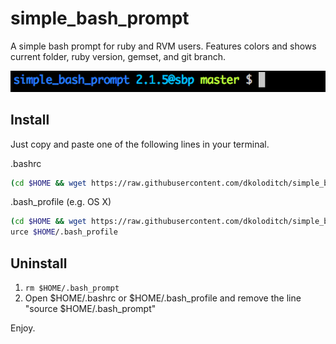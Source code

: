 # simple_bash_prompt

A simple bash prompt for ruby and RVM users. Features colors and shows current folder, ruby version, gemset, and git branch.

![sexy-bash-prompt screenshot][screenshot]

[screenshot]: screenshot.png

## Install
Just copy and paste one of the following lines in your terminal.

.bashrc 
```bash
(cd $HOME && wget https://raw.githubusercontent.com/dkoloditch/simple_bash_prompt/master/.bash_prompt) && (echo "" >> $HOME/.bashrc && echo "source $HOME/.bash_prompt" >> $HOME/.bashrc) && source $HOME/.bashrc
```

.bash_profile (e.g. OS X)
```bash
(cd $HOME && wget https://raw.githubusercontent.com/dkoloditch/simple_bash_prompt/master/.bash_prompt) && (echo "" >> $HOME/.bash_profile && echo "source $HOME/.bash_prompt" >> $HOME/.bash_profile) && so
urce $HOME/.bash_profile
```

## Uninstall
1. ```rm $HOME/.bash_prompt```
2. Open $HOME/.bashrc or $HOME/.bash_profile and remove the line "source $HOME/.bash_prompt"

Enjoy.
